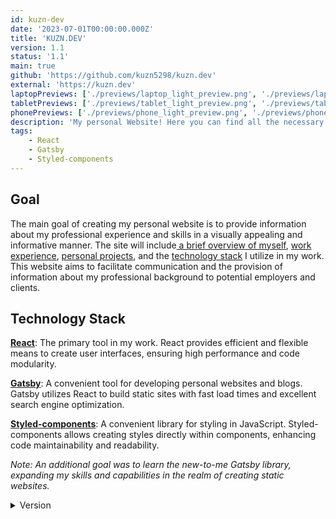 ```yaml
---
id: kuzn-dev
date: '2023-07-01T00:00:00.000Z'
title: 'KUZN.DEV'
version: 1.1
status: '1.1'
main: true
github: 'https://github.com/kuzn5298/kuzn.dev'
external: 'https://kuzn.dev'
laptopPreviews: ['./previews/laptop_light_preview.png', './previews/laptop_dark_preview.png']
tabletPreviews: ['./previews/tablet_light_preview.png', './previews/tablet_dark_preview.png']
phonePreviews: ['./previews/phone_light_preview.png', './previews/phone_dark_preview.png']
description: 'My personal Website! Here you can find all the necessary information about me and my professional experience. You can also download my resume and explore my pet-projects.'
tags:
    - React
    - Gatsby
    - Styled-components
---
```


## Goal

The main goal of creating my personal website is to provide information about my professional experience and skills in a visually appealing and informative manner. The site will include[ a brief overview of myself](/about#about), [work experience](/about#experience), [personal projects](/works), and the [technology stack](/about#skills) I utilize in my work. This website aims to facilitate communication and the provision of information about my professional background to potential employers and clients.

## Technology Stack

**[React](https://react.dev/)**: The primary tool in my work. React provides efficient and flexible means to create user interfaces, ensuring high performance and code modularity.

**[Gatsby](https://www.gatsbyjs.com/)**: A convenient tool for developing personal websites and blogs. Gatsby utilizes React to build static sites with fast load times and excellent search engine optimization.

**[Styled-components](https://styled-components.com/)**: A convenient library for styling in JavaScript. Styled-components allows creating styles directly within components, enhancing code maintainability and readability.

_Note: An additional goal was to learn the new-to-me Gatsby library, expanding my skills and capabilities in the realm of creating static websites._

<details>
  <summary>Version</summary>
  
**v 1.0**
- [x] Main functionality
**v 1.1**
- [x] Fix SEO
- [x] Fix SSR
**v 1.2 (future)**
- [ ] Add localization
</details>
